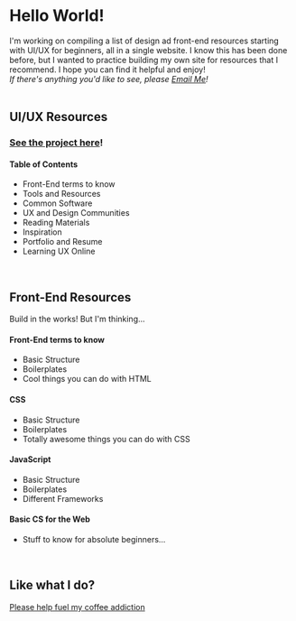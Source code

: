 # Hello World!
I'm working on compiling a list of design ad front-end resources starting with UI/UX for beginners, all in a single website. I know this has been done before, but I wanted to practice building my own site for resources that I recommend. I hope you can find it helpful and enjoy!<br>
<em>If there's anything you'd like to see, please <a href="mailto:&#108;&#105;&#110;&#100;&#097;&#116;&#104;&#101;&#104;&#117;&#097;&#110;&#103;&#064;&#103;&#109;&#097;&#105;&#108;&#046;&#099;&#111;&#109;" target="_blank">Email Me</a>!</em>
<br>
<br>

## UI/UX Resources
### <a href="https://lindaicing.github.io/resources/" title="Hello World :)" target="_blank">See the project here</a>!
#### Table of Contents
<ul>
  <li>Front-End terms to know</li>
  <li>Tools and Resources</li>
  <li>Common Software</li>
  <li>UX and Design Communities</li>
  <li>Reading Materials</li>
  <li>Inspiration</li>
  <li>Portfolio and Resume</li>
  <li>Learning UX Online</li>
</ul>
<br>

## Front-End Resources
Build in the works! But I'm thinking...
#### Front-End terms to know
<ul>
  <li>Basic Structure</li>
  <li>Boilerplates</li>
  <li>Cool things you can do with HTML</li>
</ul>

#### CSS
<ul>
  <li>Basic Structure</li>
  <li>Boilerplates</li>
  <li>Totally awesome things you can do with CSS</li>
</ul>

#### JavaScript
<ul>
  <li>Basic Structure</li>
  <li>Boilerplates</li>
  <li>Different Frameworks</li>
</ul>

#### Basic CS for the Web
<ul>
  <li>Stuff to know for absolute beginners...</li>
</ul>
<br>

## Like what I do?
<a href="https://www.buymeacoffee.com/lindaicing" title="Please I crave caffeine" target="_blank">Please help fuel my coffee addiction</a>
